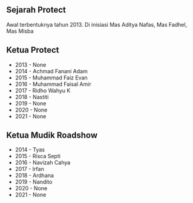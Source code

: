 ## Sejarah Protect
Awal terbentuknya tahun 2013. Di inisiasi Mas Aditya Nafas, Mas Fadhel, Mas Misba

## Ketua Protect
- 2013 - None
- 2014 - Achmad Fanani Adam
- 2015 - Muhammad Faiz Evan
- 2016 - Muhammad Faisal Amir
- 2017 - Ridho Wahyu K
- 2018 - Nastiti
- 2019 - None
- 2020 - None
- 2021 - None

## Ketua Mudik Roadshow 
- 2014 - Tyas
- 2015 - Risca Septi
- 2016 - Navizah Cahya
- 2017 - Irfan
- 2018 - Ardhana
- 2019 - Nandito
- 2020 - None
- 2021 - None
